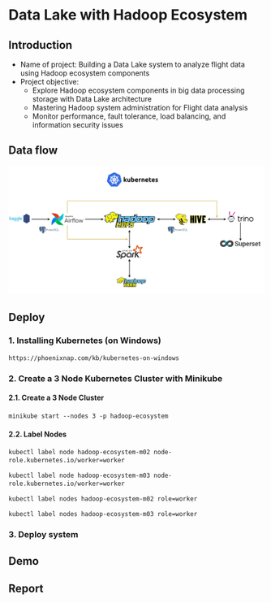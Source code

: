 # Data Lake with Hadoop Ecosystem

## Introduction
<ul>
  <li>Name of project: Building a Data Lake system to analyze flight data using Hadoop ecosystem components</li>
  <li>Project objective:
    <ul>
      <li>Explore Hadoop ecosystem components in big data processing storage with Data Lake architecture</li>
      <li>Mastering Hadoop system administration for Flight data analysis</li>
      <li>Monitor performance, fault tolerance, load balancing, and information security issues</li>
    </ul>
  </li>
</ul>

## Data flow
  <img src="https://github.com/Tran-Ngoc-Bao/Hadoop_Ecosystem/blob/master/pictures/system.png">

## Deploy

### 1. Installing Kubernetes (on Windows)

```
https://phoenixnap.com/kb/kubernetes-on-windows
```

### 2. Create a 3 Node Kubernetes Cluster with Minikube

#### 2.1. Create a 3 Node Cluster

```
minikube start --nodes 3 -p hadoop-ecosystem
```

#### 2.2. Label Nodes

```
kubectl label node hadoop-ecosystem-m02 node-role.kubernetes.io/worker=worker
```

```
kubectl label node hadoop-ecosystem-m03 node-role.kubernetes.io/worker=worker
```

```
kubectl label nodes hadoop-ecosystem-m02 role=worker
```

```
kubectl label nodes hadoop-ecosystem-m03 role=worker
```

### 3. Deploy system


## Demo

## Report
